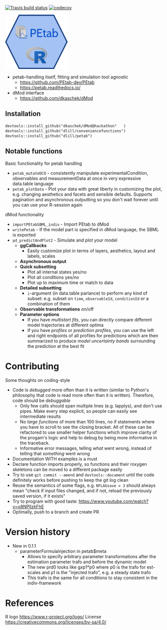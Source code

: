 <!-- badges: start -->
[![Travis build status](https://travis-ci.com/dlill/petab.svg?branch=main)](https://travis-ci.com/dlill/petab)
[![codecov](https://codecov.io/gh/dlill/petab/branch/main/graph/badge.svg?token=HBQ0ERVEOK)](https://codecov.io/gh/dlill/petab)
<!-- badges: end -->
  
![Petab for R Logo](docs/petabLogoSmall.png "Petab for R Logo")

* petab-handling itself, fitting and simulation tool agnostic
    * https://github.com/PEtab-dev/PEtab
    * https://petab.readthedocs.io/
* dMod interface
    * https://github.com/dkaschek/dMod

## Installation

```
devtools::install_github("dkaschek/dMod@hackathon"   )
devtools::install_github("dlill/conveniencefunctions")
devtools::install_github("dlill/petab")
```


## Notable functions

Basic functionality for petab handling

* `petab_mutateDCO` - consistently manipulate experimentalCondition, observables and measurementData at once in very expressive data.table language
* `petab_plotData`  - Plot your data with great liberty in customizing the plot, e.g. changing aesthetics and facets and sensible defaults. Supports pagination and asynchronous outputting so you don't wait forever until you can use your R-session again

dMod functionality

* `importPEtabSBML_indiv` - Import PEtab to dMod
* `writePetab` - If the model part is specified in dMod language, the SBML is exported
* `pd_predictAndPlot2` - Simulate and plot your model
    * **ggCallbacks** 
        * Easily customize plot in terms of layers, aesthetics, layout and labels, scales
    * **Asynchronous output**
    * **Quick subsetting**
        * Plot all internal states yes/no
        * Plot all conditions yes/no
        * Plot up to maximum time or match to data
    * **Detailed subsetting**
        * `i`-argument (in data.table parlance) to perform any kind of subset: e.g. subset on `time`, `observableId`, `conditionId` or a combination of them
    * **Observable transformations** on/off
    * **Parameter options**
        * If you have *multistart fits*, you can directly compare different model trajectories at different optima
        * If you have *profiles* or *prediction profiles*, you can use the left and right endpoints of all profiles for predictions which are then summarized to produce *model uncertainty bands* surrounding the prediction at the best fit

# Contributing

Some thoughts on coding-style

* Code is *debugged* more often than it is written (similar to Python's philosophy that code is read more often than it is written). Therefore, code should be *debuggable*
    * Only few calls should span multiple lines (e.g. lapplys), and don't use pipes. Make every step explicit, so people can easily see intermediate results
    * No *large functions* of more than 100 lines, no if statements where you have to scroll to see the closing bracket. All of these can be refactored to use smaller helper functions which improve clarity of the progam's logic and help to debug by being more informative in the traceback.
    * Informative error messages, telling *what* went wrong, instead of telling that *something* went wrong
* Documentation WITH examples is a must
* Declare function imports properly, so functions and their roxygen skeletons can be moved to a different package easily
* Try to use `git commit --amend` and `devtools::document` until the code definitely works before pushing to keep the git log clean
* Reuse the semantics of some flags, e.g. `NFLAGsave = 3` should always mean "check if input files changed, and if not, reload the previously saved version, if it exists"
* Try to program with good taste: https://www.youtube.com/watch?v=o8NPllzkFhE
* Optimally, push to a branch and create PR


# Version history

* New in 0.1.1
    * parameterFormulaInjection in petab$meta 
        * Allows to specify arbitrary parameter transformations after the estimation parameter trafo and before the dynamic model
        * The new prd0 looks like g*x*p1*p0 where p0 is the trafo for est-scales and p1 is the "injected trafo", e.g. a steady state trafo
        * This trafo is the same for all conditions to stay consistent in the indiv-framework

# References 

R logo https://www.r-project.org/logo/ License https://creativecommons.org/licenses/by-sa/4.0/
